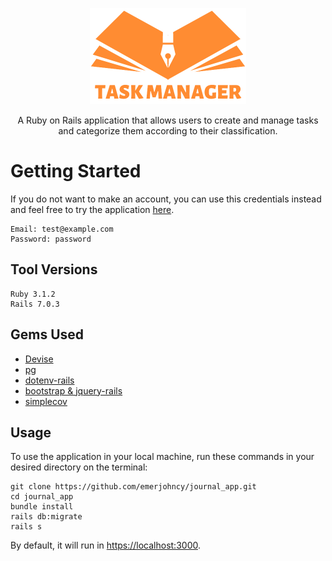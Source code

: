 <p align="center">
  <img src="https://github.com/emerjohncy/journal_app/blob/main/app/assets/images/readme.png" width=250>
</p>

<p align="center">
  A Ruby on Rails application that allows users to create and manage tasks and categorize them according to their classification.
 </p>


# Getting Started

If you do not want to make an account, you can use this credentials instead and feel free to try the application [here](https://thawing-chamber-19478.herokuapp.com/users/sign_in).
```
Email: test@example.com
Password: password
```

## Tool Versions
```
Ruby 3.1.2
Rails 7.0.3
```

## Gems Used
- [Devise](https://github.com/heartcombo/devise)
- [pg](https://rubygems.org/gems/pg)
- [dotenv-rails](https://github.com/bkeepers/dotenv)
- [bootstrap & jquery-rails](https://github.com/twbs/bootstrap-rubygem)
- [simplecov](https://github.com/simplecov-ruby/simplecov)

## Usage
To use the application in your local machine, run these commands in your desired directory on the terminal:
```
git clone https://github.com/emerjohncy/journal_app.git
cd journal_app
bundle install
rails db:migrate
rails s
```
By default, it will run in [https://localhost:3000](https://localhost:3000).
